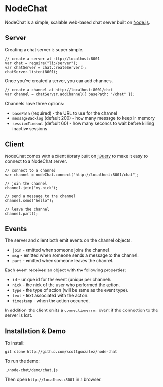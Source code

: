 NodeChat
========

NodeChat is a simple, scalable web-based chat server built on [Node.js](http://nodejs.org).


Server
------

Creating a chat server is super simple.

	// create a server at http://localhost:8001
	var chat = require("lib/server");
	var chatServer = chat.createServer();
	chatServer.listen(8001);

Once you've created a server, you can add channels.

	// create a channel at http://localhost:8001/chat
	var channel = chatServer.addChannel({ basePath: "/chat" });

Channels have three options:

* `basePath` (required) - the URL to use for the channel
* `messageBacklog` (default 200) - how many message to keep in memory
* `sessionTimeout` (default 60) - how many seconds to wait before killing inactive sessions


Client
------

NodeChat comes with a client library built on [jQuery](http://jquery.com) to make it easy to connect to a NodeChat server.

	// connect to a channel
	var channel = nodeChat.connect("http://localhost:8001/chat");

	// join the channel
	channel.join("my-nick");

	// send a message to the channel
	channel.send("hello");

	// leave the channel
	channel.part();


Events
------

The server and client both emit events on the channel objects.

* `join` - emitted when someone joins the channel.
* `msg` - emitted when someone sends a message to the channel.
* `part` - emitted when someone leaves the channel.

Each event receives an object with the following properties:

* `id` - unique id for the event (unique per channel).
* `nick` - the nick of the user who performed the action.
* `type` - the type of action (will be same as the event type).
* `text` - text associated with the action.
* `timestamp` - when the action occurred.

In addition, the client emits a `connectionerror` event if the connection to the server is lost.


Installation & Demo
-------------------

To install:

	git clone http://github.com/scottgonzalez/node-chat

To run the demo:

	./node-chat/demo/chat.js
Then open `http://localhost:8001` in a browser.
